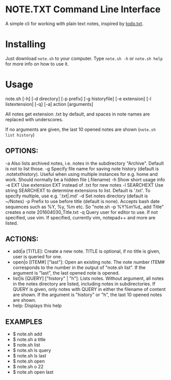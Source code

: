 # NOTE.TXT Command Line Interface

A simple cli for working with plain text notes, inspired by [todo.txt](https://github.com/ginatrapani/todo.txt-cli/).

# Installing

Just download `note.sh` to your computer. Type `note.sh -h` or `note.sh help` for more info on how to use it. 

# Usage

note.sh [-h] [-d directory] [-p prefix] [-g historyfile] [-e extension] [-l listextension] 
[-q] [-a] action [arguments]

All notes get extension .txt by default, and spaces in note names are replaced with underscores.

If no arguments are given, the last 10 opened notes are shown (`note.sh list history`)

## OPTIONS:

-a      Also lists archived notes, i.e. notes in the subdirectory "Archive". Default is not to list those.
-g      Specify file name for saving note history (default is .notetxthistory). Useful when using multiple
instances for e.g. home and work. Should normally be a hidden file (.filename)
-h      Show short usage info
-e EXT  Use extension EXT instead of .txt for new notes
-l SEARCHEXT
Use string SEARCHEXT to determine extensions to list. Default is '.txt'. To specify multiple, 
use e.g. '.txt\|.md'
-d      Set notes directory (default is ~/Notes)
-p      Prefix to use before title  (default is none). Accepts bash date sequences
such as %Y, %y, %m etc. So "note.sh -p %Y%m%d_ add Title" creates a note 201604030_Title.txt
-q      Query user for editor to use. If not specified, use vim. If specified, currently vim, notepad++ and
more are listed. 

## ACTIONS:

* add|a [TITLE]: Create a new note. TITLE is optional, if no title is given, user is queried for one.
* open|o [ITEM#] ["last"]: Open an existing note. The note number ITEM# corresponds to the number in the output of "note.sh list". If the argument is "last", the last opened note is opened.
* list|ls [QUERY] ["history" | "h"]: Lists notes. Without argument, all notes in the notes directory are listed, including notes in subdirectories. If QUERY is given, only notes with QUERY in either the filename of content are shown. If the argument is "history" or "h", the last 10 opened notes are shown.
* help: Displays this help

## EXAMPLES

* $ note.sh add
* $ note.sh a title
* $ note.sh list
* $ note.sh ls query
* $ note.sh ls last
* $ note.sh open
* $ note.sh o 22
* $ note.sh open last
